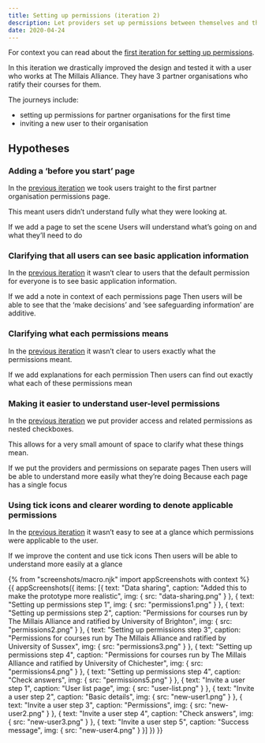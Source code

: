 ```yaml
---
title: Setting up permissions (iteration 2)
description: Let providers set up permissions between themselves and their partner organisations
date: 2020-04-24
---
```


For context you can read about the [first iteration for setting up permissions](/manage-teacher-training-applications/setting-up-permissions).

In this iteration we drastically improved the design and tested it with a user who works at The Millais Alliance. They have 3 partner organisations who ratify their courses for them.

The journeys include:

- setting up permissions for partner organisations for the first time
- inviting a new user to their organisation

## Hypotheses

### Adding a ‘before you start’ page

In the [previous iteration](/manage-teacher-training-applications/setting-up-permissions) we took users traight to the first partner organisation permissions page.

This meant users didn’t understand fully what they were looking at.

If we add a page to set the scene
Users will understand what’s going on and what they’ll need to do

### Clarifying that all users can see basic application information

In the [previous iteration](/manage-teacher-training-applications/setting-up-permissions) it wasn’t clear to users that the default permission for everyone is to see basic application information.

If we add a note in context of each permissions page
Then users will be able to see that the ‘make decisions’ and ‘see safeguarding information’ are additive.

### Clarifying what each permissions means

In the [previous iteration](/manage-teacher-training-applications/setting-up-permissions) it wasn’t clear to users exactly what the permissions meant.

If we add explanations for each permission
Then users can find out exactly what each of these permissions mean

### Making it easier to understand user-level permissions

In the [previous iteration](/manage-teacher-training-applications/setting-up-permissions) we put provider access and related permissions as nested checkboxes.

This allows for a very small amount of space to clarify what these things mean.

If we put the providers and permissions on separate pages
Then users will be able to understand more easily what they’re doing
Because each page has a single focus

### Using tick icons and clearer wording to denote applicable permissions

In the [previous iteration](/manage-teacher-training-applications/setting-up-permissions) it wasn’t easy to see at a glance which permissions were applicable to the user.

If we improve the content and use tick icons
Then users will be able to understand more easily at a glance

{% from "screenshots/macro.njk" import appScreenshots with context %}
{{ appScreenshots({
  items: [{
    text: "Data sharing",
    caption: "Added this to make the prototype more realistic",
    img: {
      src: "data-sharing.png"
    }
  }, {
    text: "Setting up permissions step 1",
    img: {
      src: "permissions1.png"
    }
  }, {
    text: "Setting up permissions step 2",
    caption: "Permissions for courses run by The Millais Alliance and ratified by University of Brighton",
    img: {
      src: "permissions2.png"
    }
  }, {
    text: "Setting up permissions step 3",
    caption: "Permissions for courses run by The Millais Alliance and ratified by University of Sussex",
    img: {
      src: "permissions3.png"
    }
  }, {
    text: "Setting up permissions step 4",
    caption: "Permissions for courses run by The Millais Alliance and ratified by University of Chichester",
    img: {
      src: "permissions4.png"
    }
  }, {
    text: "Setting up permissions step 4",
    caption: "Check answers",
    img: {
      src: "permissions5.png"
    }
  }, {
    text: "Invite a user step 1",
    caption: "User list page",
    img: {
      src: "user-list.png"
    }
  }, {
    text: "Invite a user step 2",
    caption: "Basic details",
    img: {
      src: "new-user1.png"
    }
  }, {
    text: "Invite a user step 3",
    caption: "Permissions",
    img: {
      src: "new-user2.png"
    }
  }, {
    text: "Invite a user step 4",
    caption: "Check answers",
    img: {
      src: "new-user3.png"
    }
  }, {
    text: "Invite a user step 5",
    caption: "Success message",
    img: {
      src: "new-user4.png"
    }
  }]
}) }}
